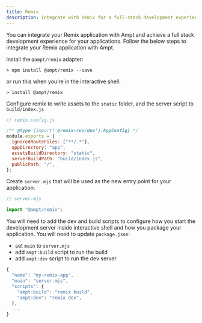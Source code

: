 ```yaml
---
title: Remix
description: Integrate with Remix for a full-stack development experience.
---
```


You can integrate your Remix application with Ampt and achieve a full stack development experience for your applications. Follow the below steps to integrate your Remix application with Ampt.

Install the `@ampt/remix` adapter:

```terminal title=Terminal
> npm install @ampt/remix --save
```

or run this when you’re in the interactive shell:

```terminal title=Terminal
> install @ampt/remix
```

Configure remix to write assets to the `static` folder, and the server script to `build/index.js`

```javascript header=false
// remix.config.js

/** @type {import('@remix-run/dev').AppConfig} */
module.exports = {
  ignoredRouteFiles: ["**/.*"],
  appDirectory: "app",
  assetsBuildDirectory: "static",
  serverBuildPath: "build/index.js",
  publicPath: "/",
};
```

Create `server.mjs` that will be used as the new entry point for your application:

```javascript header=false
// server.mjs

import "@ampt/remix";
```

You will need to add the dev and build scripts to configure how you start the development server inside interactive shell and how you package your application. You will need to update `package.json`:

- set `main` to `server.mjs`
- add `ampt:build` script to run the build
- add `ampt:dev` script to run the dev server

```javascript title=package.json, copy=false
{
  "name": "my-remix-app",
  "main": "server.mjs",
  "scripts": {
    "ampt:build": "remix build",
    "ampt:dev": "remix dev",
  },
  ...
}
```

